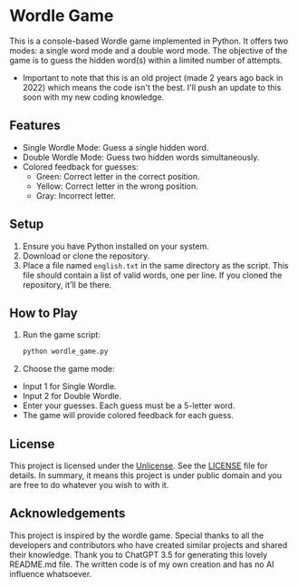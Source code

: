 # Wordle Game

This is a console-based Wordle game implemented in Python. It offers two modes: a single word mode and a double word mode. The objective of the game is to guess the hidden word(s) within a limited number of attempts.
- Important to note that this is an old project (made 2 years ago back in 2022) which means the code isn't the best. I'll push an update to this soon with my new coding knowledge.

## Features

- Single Wordle Mode: Guess a single hidden word.
- Double Wordle Mode: Guess two hidden words simultaneously.
- Colored feedback for guesses:
  - Green: Correct letter in the correct position.
  - Yellow: Correct letter in the wrong position.
  - Gray: Incorrect letter.

## Setup

1. Ensure you have Python installed on your system.
2. Download or clone the repository.
3. Place a file named `english.txt` in the same directory as the script. This file should contain a list of valid words, one per line. If you cloned the repository, it'll be there.

## How to Play

1. Run the game script:
   ```sh
   python wordle_game.py
   ```

2. Choose the game mode:
- Input 1 for Single Wordle.
- Input 2 for Double Wordle.
- Enter your guesses. Each guess must be a 5-letter word.
- The game will provide colored feedback for each guess.

## License

This project is licensed under the [Unlicense](https://unlicense.org). See the [LICENSE](LICENSE) file for details. In summary, it means this project is under public domain and you are free to do whatever you wish to with it.

## Acknowledgements

This project is inspired by the wordle game. Special thanks to all the developers and contributors who have created similar projects and shared their knowledge.
Thank you to ChatGPT 3.5 for generating this lovely README.md file. The written code is of my own creation and has no AI influence whatsoever.
